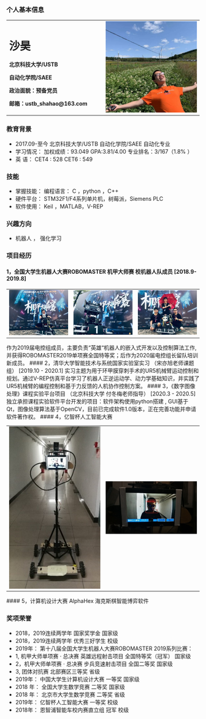 ### 个人基本信息
<table border="0">
  <tr>
    <td width="50%">
      <h1>沙昊</h1>
      <p><b>北京科技大学/USTB </b></p>
      <p><b>自动化学院/SAEE</b></p>
      <p><b>政治面貌：预备党员</b></p>
      <p><b>邮箱：ustb_shahao@163.com</b></p>
    </td>
    <td width="50%">
      <img src="/生活照.jpg" width="350%">     
    </td>
  </tr>
</table>

### 教育背景
- 2017.09-至今   北京科技大学/USTB      自动化学院/SAEE         自动化专业
- 学习情况：      加权成绩：93.049		  GPA:3.81/4.00	   		专业排名：3/167（1.8% ）
- 英    语：      CET4 : 528              CET6 : 549
### 技能
- 掌握技能：      编程语言：   C ，python ，C++ 
- 硬件平台：   STM32F1/F4系列单片机，树莓派，Siemens PLC
- 软件使用：   Keil ，MATLAB，V-REP 

### 兴趣方向
- 机器人 ， 强化学习

###  项目经历
#### 1，全国大学生机器人大赛ROBOMASTER 机甲大师赛      校机器人队成员       [2018.9-2019.8]
 <table border="0">
  <tr>
    <td width="33%">
      <img src="/RM1.jpg" width="350%">     
    </td>
        <td width="33%">
      <img src="/RM2.jpg" width="350%">     
    </td>
        <td width="33%">
      <img src="/RM3.jpg" width="350%">     
    </td>
  </tr>
</table>
 作为2019届电控组成员，主要负责“英雄“机器人的嵌入式开发以及控制算法工作, 并获得ROBOMASTER2019单项赛全国特等奖；后作为2020届电控组长留队培训新成员。 
#### 2，清华大学智能技术与系统国家实验室实习 （宋亦旭老师课题组）               [2019.10 - 2020.1]
实习主题为用于环甲膜穿刺手术的UR5机械臂运动控制和规划。通过V-REP仿真平台学习了机器人正逆运动学、动力学基础知识，并实践了UR5机械臂的编程控制和基于力反馈的人机协作控制方案。
#### 3，《数字图像处理》课程实验平台项目   （北京科技大学 付冬梅老师指导）      [2020.3 - 2020.5]
独立承担课程实验软件平台开发的项目：软件架构使用python搭建 , GUI基于 Qt，图像处理算法基于OpenCV，目前已完成软件1.0版本，正在完善功能并申请软件著作权。
#### 4，亿智杯人工智能大赛
 <table border="0">
  <tr>
    <td width="50%">
      <img src="/YIZHI_1.jpg" width="100%">     
    </td>
        <td width="50%">
      <img src="/YIZHI_2.jpg" width="100%">     
    </td>

  </tr>
</table>
#### 5，计算机设计大赛 AlphaHex 海克斯棋智能博弈软件

### 奖项荣誉
- 2018，2019连续两学年    国家奖学金  国家级
- 2018，2019连续两学年    优秀三好学生  校级
- 2019年： 第十八届全国大学生机器人大赛ROBOMASTER 2019系列比赛：
-   1,  机甲大师单项赛 · 总决赛 英雄远程射击项目     全国特等奖（冠军） 国家级
-    2，机甲大师单项赛 · 总决赛 步兵竞速射击项目	     全国二等奖         国家级
-    3,  团体对抗赛                                   北部赛区三等奖     省级
- 2019年： 中国大学生计算机设计大赛  一等奖   国家级
- 2018 年： 全国大学生数学竞赛        二等奖  国家级
- 2018 年： 北京市大学生数学竞赛      二等奖  省级
- 2019年： 亿智杯人工智能大赛        一等奖   校级
- 2018年： 恩智浦智能车校内赛直立组    冠军   校级

